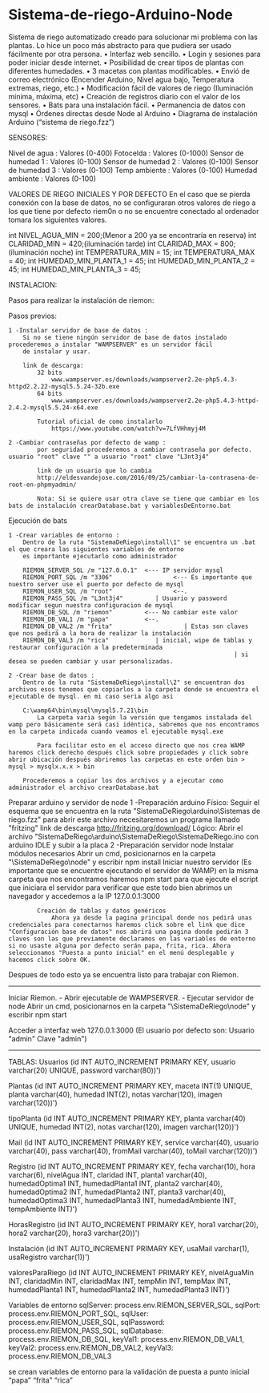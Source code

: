 ﻿# Sistema-de-riego-Arduino-Node

Sistema de riego automatizado creado para solucionar mi problema con las plantas. 
Lo hice un poco más abstracto para que pudiera ser usado fácilmente por otra persona.
•	Interfaz web sencillo.
•	Login y sesiones para poder iniciar desde internet.
•	Posibilidad de crear tipos de plantas con diferentes humedades.
•	3 macetas con plantas modificables.
•	Envió de correo electrónico (Encender Arduino, Nivel agua bajo, Temperatura extremas, riego, etc.)
•	Modificación fácil de valores de riego (Iluminación mínima, máxima, etc)
•	Creación de registros diario con el valor de los sensores.
•	Bats para una instalación fácil.
•	Permanencia de datos con mysql
•	Órdenes directas desde Node al Arduino
•	Diagrama de instalación Arduino (“sistema de riego.fzz”)

SENSORES:

Nivel de agua : Valores (0-400)
Fotocelda : Valores (0-1000)
Sensor de humedad 1 : Valores (0-100)
Sensor de humedad 2 : Valores (0-100)
Sensor de humedad 3 : Valores (0-100)
Temp ambiente : Valores (0-100)
Humedad ambiente : Valores (0-100)

VALORES DE RIEGO INICIALES Y POR DEFECTO
En el caso que se pierda conexión con la base de datos, no se configuraran otros valores de riego a los que tiene por defecto riem0n o no se encuentre conectado al ordenador tomara los siguientes valores.

int NIVEL_AGUA_MIN = 200;(Menor a 200 ya se encontraría en reserva)
int CLARIDAD_MIN = 420;(iluminación tarde)
int CLARIDAD_MAX = 800;(iluminación noche)
int TEMPERATURA_MIN = 15;
int TEMPERATURA_MAX = 40;
int HUMEDAD_MIN_PLANTA_1 = 45;
int HUMEDAD_MIN_PLANTA_2 = 45;
int HUMEDAD_MIN_PLANTA_3 = 45;

INSTALACION:

Pasos para realizar la instalación de riemon:

Pasos previos:

	1 -Instalar servidor de base de datos :
		Si no se tiene ningún servidor de base de datos instalado procederemos a instalar "WAMPSERVER" es un servidor fácil
		de instalar y usar.

		link de descarga:
			32 bits
				www.wampserver.es/downloads/wampserver2.2e-php5.4.3-httpd2.2.22-mysql5.5.24-32b.exe
			64 bits 
				www.wampserver.es/downloads/wampserver2.2e-php5.4.3-httpd-2.4.2-mysql5.5.24-x64.exe

			Tutorial oficial de como instalarlo
				https://www.youtube.com/watch?v=7LfVHhmyj4M
	
	2 -Cambiar contraseñas por defecto de wamp :
			por seguridad procederemos a cambiar contraseña por defecto. usuario "root" clave "" a usuario "root" clave "L3nt3j4"
			
			link de un usuario que lo cambia
			http://eldesvandejose.com/2016/09/25/cambiar-la-contrasena-de-root-en-phpmyadmin/
			
			Nota: Si se quiere usar otra clave se tiene que cambiar en los bats de instalación crearDatabase.bat y variablesDeEntorno.bat

Ejecución de bats

	1 -Crear variables de entorno :
		Dentro de la ruta "SistemaDeRiego\install\1" se encuentra un .bat el que creara las siguientes variables de entorno
		es importante ejecutarlo como administrador
		
		RIEMON_SERVER_SQL /m "127.0.0.1"  <--- IP servidor mysql
		RIEMON_PORT_SQL /m "3306"				  <--- Es importante que nuestro server use el puerto por defecto de mysql
		RIEMON_USER_SQL /m "root"				  <--.
		RIEMON_PASS_SQL /m "L3nt3j4"         | Usuario y password modificar segun nuestra configuracion de mysql
		RIEMON_DB_SQL /m "riemon"         <--- No cambiar este valor
		RIEMON_DB_VAL1 /m "papa"          <--.
		RIEMON_DB_VAL2 /m "frita"				     | Estas son claves que nos pedirá a la hora de realizar la instalación
		RIEMON_DB_VAL3 /m "rica"             | inicial, wipe de tablas y restaurar configuración a la predeterminada
													               | si desea se pueden cambiar y usar personalizadas.

	2 -Crear base de datos :
		Dentro de la ruta "SistemaDeRiego\install\2" se encuentran dos archivos esos tenemos que copiarlos a la carpeta donde se encuentra el ejecutable de mysql. en mi caso seria algo asi 

		C:\wamp64\bin\mysql\mysql5.7.21\bin 
			La carpeta varia según la versión que tengamos instalada del wamp pero básicamente será casi idéntica, sabremos que nos encontramos en la carpeta indicada cuando veamos el ejecutable mysql.exe

			Para facilitar esto en el acceso directo que nos crea WAMP haremos click derecho después click sobre propiedades y click sobre abrir ubicación después abriremos las carpetas en este orden bin > mysql > mysqlx.x.x > bin

		Procederemos a copiar los dos archivos y a ejecutar como administrador el archivo crearDatabase.bat

Preparar arduino y servidor de node
	1 -Preparación arduino
		Físico:
			Seguir el esquema que se encuentra en la ruta "SistemaDeRiego\arduino\Sistemas de riego.fzz" para abrir este archivo necesitaremos un programa llamado "fritzing"
			link de descarga
			http://fritzing.org/download/
		Lógico:
			Abrir el archivo "SistemaDeRiego\arduino\SistemaDeRiego\SistemaDeRiego.ino con arduino IDLE y subir a la placa
	2 -Preparación servidor node
			Instalar módulos necesarios
				Abrir un cmd, posicionarnos en la carpeta "\SistemaDeRiego\node" y escribir npm install
			Iniciar nuestro servidor (Es importante que se encuentre ejecutando el servidor de WAMP)
				en la misma carpeta que nos encontramos haremos npm start para que ejecute el script que iniciara el servidor
				para verificar que este todo bien abrimos un navegador y accedemos a la IP 127.0.0.1:3000

			Creación de tablas y datos genéricos
				Ahora ya desde la pagina principal donde nos pedirá unas credenciales para conectarnos haremos click sobre el link que dice "Configuración base de datos" nos abrirá una pagina donde pedirán 3 claves son las que previamente declaramos en las variables de entorno si no usaste alguna por defecto serán papa, frita, rica. Ahora seleccionamos "Puesta a punto inicial" en el menú desplegable y hacemos click sobre OK.

Despues de todo esto ya se encuentra listo para trabajar con Riemon.

***********************************************************************************

Iniciar Riemon.
	- Abrir ejecutable de WAMPSERVER.
	- Ejecutar servidor de node 
		Abrir un cmd, posicionarnos en la carpeta "\SistemaDeRiego\node" y escribir npm start

Acceder a interfaz web
	127.0.0.1:3000 (El usuario por defecto son: Usuario "admin" Clave "admin")

***********************************************************************************

TABLAS:
Usuarios
(id INT AUTO_INCREMENT PRIMARY KEY, 
usuario varchar(20) UNIQUE, 
password varchar(80))')


Plantas
(id INT AUTO_INCREMENT PRIMARY KEY,
 maceta INT(1) UNIQUE, 
planta varchar(40), 
humedad INT(2), 
notas varchar(120), 
imagen varchar(120))')

tipoPlanta
(id INT AUTO_INCREMENT PRIMARY KEY, 
planta varchar(40) UNIQUE, 
humedad INT(2), 
notas varchar(120), 
imagen varchar(120))')

Mail
(id INT AUTO_INCREMENT PRIMARY KEY, 
service varchar(40), 
usuario varchar(40), 
pass varchar(40), 
fromMail varchar(40), 
toMail varchar(120))')  

Registro
(id INT AUTO_INCREMENT PRIMARY KEY, 
fecha varchar(10), 
hora varchar(6), 
nivelAgua INT, 
claridad INT, 
planta1 varchar(40), 
humedadOptima1 INT, 
humedadPlanta1 INT,
planta2 varchar(40),
humedadOptima2 INT, 
humedadPlanta2 INT, 
planta3 varchar(40), 
humedadOptima3 INT, 
humedadPlanta3 INT, 
humedadAmbiente INT, 
tempAmbiente INT)')

HorasRegistro
(id INT AUTO_INCREMENT PRIMARY KEY, 
hora1 varchar(20), 
hora2 varchar(20), 
hora3 varchar(20))')

Instalación
(id INT AUTO_INCREMENT PRIMARY KEY, 
usaMail varchar(1),
usaRegistro varchar(1))') 
   
valoresParaRiego
(id INT AUTO_INCREMENT PRIMARY KEY,
 nivelAguaMin INT, 
claridadMin INT, 
claridadMax INT,
 tempMin INT, 
tempMax INT, 
humedadPlanta1 INT, 
humedadPlanta2 INT, 
humedadPlanta3 INT)')

Variables de entorno 
    sqlServer: process.env.RIEMON_SERVER_SQL,
    sqlPort: process.env.RIEMON_PORT_SQL,
    sqlUser: process.env.RIEMON_USER_SQL,
    sqlPassword: process.env.RIEMON_PASS_SQL,
    sqlDatabase: process.env.RIEMON_DB_SQL,
    keyVal1: process.env.RIEMON_DB_VAL1,
    keyVal2: process.env.RIEMON_DB_VAL2,
    keyVal3: process.env.RIEMON_DB_VAL3

se crean  variables de entorno para la validación de puesta a punto inicial “papa” “frita” “rica”